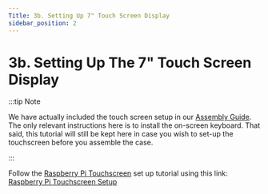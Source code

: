 ```yaml
---
Title: 3b. Setting Up 7" Touch Screen Display
sidebar_position: 2
---
```


# 3b. Setting Up The 7" Touch Screen Display

:::tip Note

We have actually included the touch screen setup in our [Assembly Guide](../../user-assembly-manual/raspberry-pi). The only relevant instructions here is to install the on-screen keyboard. That said, this tutorial will still be kept here in case you wish to set-up the touchscreen before you assemble the case.

:::

Follow the [Raspberry Pi Touchscreen](https://sg.element14.com/raspberry-pi/raspberrypi-display/raspberry-pi-7inch-touchscreen/dp/2473872?gclid=Cj0KCQjwrsGCBhD1ARIsALILBYrVH53SWpgaRqqXUlPY6soTGs_SfPuokHiJeSSbDJZlW-Bo9OajY30aAkUlEALw_wcB&mckv=_dc%7Cpcrid%7C500903722922%7Cpkw%7C%7Cpmt%7C%7Cslid%7C%7Cproduct%7C2473872%7Cpgrid%7C116112299217%7Cptaid%7Cpla-293946777986%7C&CMP=KNC-GSG-SHOPPING-SMART-ALLPRODUCTS) set up tutorial using this link: [Raspberry Pi Touchscreen Setup](https://howchoo.com/pi/raspberry-pi-touchscreen-setup)
